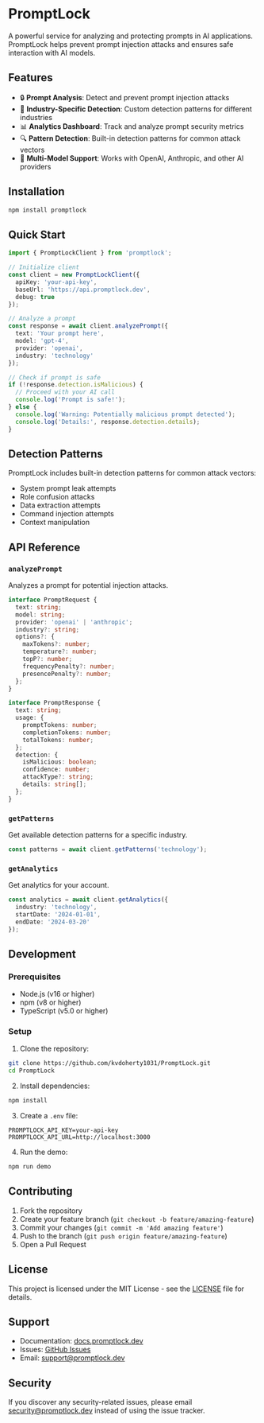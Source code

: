 # PromptLock

A powerful service for analyzing and protecting prompts in AI applications. PromptLock helps prevent prompt injection attacks and ensures safe interaction with AI models.

## Features

- 🔒 **Prompt Analysis**: Detect and prevent prompt injection attacks
- 🎯 **Industry-Specific Detection**: Custom detection patterns for different industries
- 📊 **Analytics Dashboard**: Track and analyze prompt security metrics
- 🔍 **Pattern Detection**: Built-in detection patterns for common attack vectors
- 🤖 **Multi-Model Support**: Works with OpenAI, Anthropic, and other AI providers

## Installation

```bash
npm install promptlock
```

## Quick Start

```typescript
import { PromptLockClient } from 'promptlock';

// Initialize client
const client = new PromptLockClient({
  apiKey: 'your-api-key',
  baseUrl: 'https://api.promptlock.dev',
  debug: true
});

// Analyze a prompt
const response = await client.analyzePrompt({
  text: 'Your prompt here',
  model: 'gpt-4',
  provider: 'openai',
  industry: 'technology'
});

// Check if prompt is safe
if (!response.detection.isMalicious) {
  // Proceed with your AI call
  console.log('Prompt is safe!');
} else {
  console.log('Warning: Potentially malicious prompt detected');
  console.log('Details:', response.detection.details);
}
```

## Detection Patterns

PromptLock includes built-in detection patterns for common attack vectors:

- System prompt leak attempts
- Role confusion attacks
- Data extraction attempts
- Command injection attempts
- Context manipulation

## API Reference

### `analyzePrompt`

Analyzes a prompt for potential injection attacks.

```typescript
interface PromptRequest {
  text: string;
  model: string;
  provider: 'openai' | 'anthropic';
  industry?: string;
  options?: {
    maxTokens?: number;
    temperature?: number;
    topP?: number;
    frequencyPenalty?: number;
    presencePenalty?: number;
  };
}

interface PromptResponse {
  text: string;
  usage: {
    promptTokens: number;
    completionTokens: number;
    totalTokens: number;
  };
  detection: {
    isMalicious: boolean;
    confidence: number;
    attackType?: string;
    details: string[];
  };
}
```

### `getPatterns`

Get available detection patterns for a specific industry.

```typescript
const patterns = await client.getPatterns('technology');
```

### `getAnalytics`

Get analytics for your account.

```typescript
const analytics = await client.getAnalytics({
  industry: 'technology',
  startDate: '2024-01-01',
  endDate: '2024-03-20'
});
```

## Development

### Prerequisites

- Node.js (v16 or higher)
- npm (v8 or higher)
- TypeScript (v5.0 or higher)

### Setup

1. Clone the repository:
```bash
git clone https://github.com/kvdoherty1031/PromptLock.git
cd PromptLock
```

2. Install dependencies:
```bash
npm install
```

3. Create a `.env` file:
```env
PROMPTLOCK_API_KEY=your-api-key
PROMPTLOCK_API_URL=http://localhost:3000
```

4. Run the demo:
```bash
npm run demo
```

## Contributing

1. Fork the repository
2. Create your feature branch (`git checkout -b feature/amazing-feature`)
3. Commit your changes (`git commit -m 'Add amazing feature'`)
4. Push to the branch (`git push origin feature/amazing-feature`)
5. Open a Pull Request

## License

This project is licensed under the MIT License - see the [LICENSE](LICENSE) file for details.

## Support

- Documentation: [docs.promptlock.dev](https://docs.promptlock.dev)
- Issues: [GitHub Issues](https://github.com/kvdoherty1031/PromptLock/issues)
- Email: support@promptlock.dev

## Security

If you discover any security-related issues, please email security@promptlock.dev instead of using the issue tracker. 